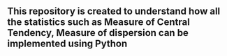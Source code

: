 ## This repository is created to understand how all the statistics such as Measure of Central Tendency, Measure of dispersion can be implemented using Python
